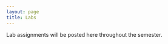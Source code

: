 ```yaml
---
layout: page
title: Labs
---
```


Lab assignments will be posted here throughout the semester. 
<!--
- Lab 0
  [[pdf]](https://github.com/ucb-datalab/course_materials_fall2024/blob/main/labs/AY128_256_Lab0_adql_gaia_fall2024.pdf) "Introduction to ADQL and Gaia Data"


  (Due by 11:59pm, Thurs Feb 1) "Introduction to ADQL and Gaia Data"
     - Lab 0 Checkpoint 1 is due by midnight, 1/23, and will be discussed in class on Thurs, 1/25.
     - Lab 0 Checkpoint 2 is due by midnight, 1/30, and will be discussed in class on Thurs, 2/1.
-->

<!--
- Lab 1
  [[pdf]](https://github.com/ucb-datalab/course_materials_fall2024/blob/main/labs/AY128_256_Lab1_rrlyrae_dust_fall2024.pdf)
  (Report due by 11:59pm, Friday October 4) "Gaia, RR Lyrae stars, and Galactic Dust"


    - Lab 1 Checkpoint 1 is due by midnight, 2/13, and will be discussed in class on Thurs, 2/15.
    - Lab 1 Checkpoint 2 is due __before class__ on, 2/20, and will be discussed in class that day.
    - Lab 1 Checkpoint 3 is due __before class__ on, 2/27, and will be discussed in class that day.
-->

<!-- 
- Lab 2 
  [[pdf]](https://github.com/ucb-datalab/course_materials_fall2024/blob/main/labs/AY128_256_Lab2_apogee_spectra_fall2024.pdf) 
  (Report due by 11:59pm, Friday, November 1, 2024) "Modeling Stellar Spectra"
    - Checkpoint due dates (@ 11:59pm): Wednesday, October 16, 2024; Wednesday, October 23, 2024;  Wednesday, October 30, 2024
-->
  
<!--
- Lab 3 [[pdf]](https://github.com/ucb-datalab/course_materials_2024/blob/main/labs/2024_AY128_Lab3_image_classification.pdf)
  (Due by 11:59pm, Friday May 3rd) "Galaxy image classification and the galaxy merger rate"
    - Lab 3 Checkpoint 1 is due by midnight, 4/16.
    - Lab 3 Checkpoint 2 is due by midnight, 4/23.
    - Lab 3 Checkpoint 3 is due by midnight, 4/30.

<!-- <\!--  -->
<!-- - Lab 3 [[pdf]](https://github.com/ucb-datalab/course_materials_2022/blob/master/labs/Lab3_Astr128_2022.pdf) (Due by 4pm, Friday May 1) "Modeling Stellar Spectra" -->
<!--      - checkpoints on 4/6, 4/13, 4/20, 4/27 -->

<!-- - Lab 4 [[pdf]](https://github.com/ucb-datalab/course_materials_2022/blob/master/labs/Lab4_Astr128_S2022.pdf) (Not assigned) "The Hubble Constant" -->
     


